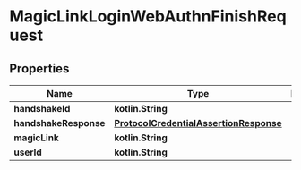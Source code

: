 
# MagicLinkLoginWebAuthnFinishRequest

## Properties
Name | Type | Description | Notes
------------ | ------------- | ------------- | -------------
**handshakeId** | **kotlin.String** |  | 
**handshakeResponse** | [**ProtocolCredentialAssertionResponse**](ProtocolCredentialAssertionResponse.md) |  | 
**magicLink** | **kotlin.String** |  | 
**userId** | **kotlin.String** |  | 



